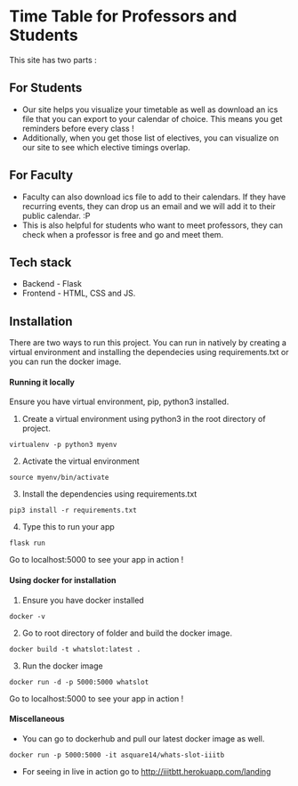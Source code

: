 # Time Table for Professors and Students

This site has two parts :

## For Students

- Our site helps you visualize your timetable as well as download an ics file that you can export to your calendar of choice.
This means you get reminders before every class !
- Additionally, when you get those list of electives, you can visualize on our site to see which elective timings overlap.

## For Faculty

- Faculty can also download ics file to add to their calendars. If they have recurring events, they can drop us an email and we will add
it to their public calendar. :P
- This is also helpful for students who want to meet professors, they can check when a professor is free and go and meet them.

## Tech stack

- Backend - Flask
- Frontend - HTML, CSS and JS.

## Installation

There are two ways to run this project. You can run in natively by creating a virtual environment and installing the dependecies using requirements.txt or you can run the docker image.

#### Running it locally

Ensure you have virtual environment, pip, python3 installed.

1. Create a virtual environment using python3 in the root directory of project.

```
virtualenv -p python3 myenv
```

2. Activate the virtual environment

```
source myenv/bin/activate
```

3. Install the dependencies using requirements.txt

```
pip3 install -r requirements.txt
```

4. Type this to run your app 

```
flask run 
```

Go to localhost:5000 to see your app in action !


#### Using docker for installation

1. Ensure you have docker installed 

```
docker -v
```

2. Go to root directory of folder and build the docker image.

```
docker build -t whatslot:latest .
```

3. Run the docker image
```
docker run -d -p 5000:5000 whatslot
```

Go to localhost:5000 to see your app in action !

#### Miscellaneous

- You can go to dockerhub and pull our latest docker image as well.

```
docker run -p 5000:5000 -it asquare14/whats-slot-iiitb
```
- For seeing in live in action go to http://iiitbtt.herokuapp.com/landing
